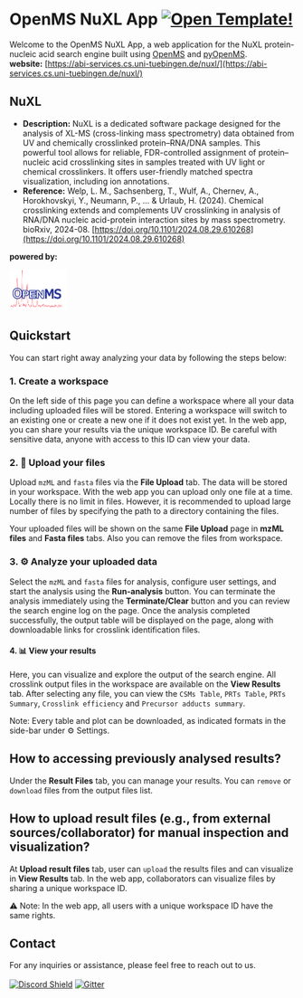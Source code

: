 # OpenMS NuXL App [![Open Template!](https://static.streamlit.io/badges/streamlit_badge_black_white.svg)](https://openms-template.streamlit.app/)

Welcome to the OpenMS NuXL App, a web application for the NuXL protein-nucleic acid search engine built using [OpenMS](https://openms.de/) and [pyOpenMS](https://pyopenms.readthedocs.io/en/latest/).<br/>
**website:** [https://abi-services.cs.uni-tuebingen.de/nuxl/](https://abi-services.cs.uni-tuebingen.de/nuxl/)

## NuXL

- **Description:** NuXL is a dedicated software package designed for the analysis of XL-MS (cross-linking mass spectrometry) data obtained from UV and chemically crosslinked protein–RNA/DNA samples. This powerful tool allows for reliable, FDR-controlled assignment of protein–nucleic acid crosslinking sites in samples treated with UV light or chemical crosslinkers. It offers user-friendly matched spectra visualization, including ion annotations.
- **Reference:** Welp, L. M., Sachsenberg, T., Wulf, A., Chernev, A., Horokhovskyi, Y., Neumann, P., ... & Urlaub, H. (2024). Chemical crosslinking extends and complements UV crosslinking in analysis of RNA/DNA nucleic acid-protein interaction sites by mass spectrometry. bioRxiv, 2024-08. [https://doi.org/10.1101/2024.08.29.610268](https://doi.org/10.1101/2024.08.29.610268)
  
**powered by:**

<img src="assets/OpenMS.png" width=20%>
  
<!-- ## Running NuXL locally: Installation as stand-alone tool
### Windows
1. To get started, download and extract the [OpenMS-App.zip](https://github.com/Arslan-Siraj/nuxl-app/actions) file from latest successfull action.
2. Run the `run_app.exe`
3. Use app in your default browser <br/> 

The workspaces for the project will be locally generated in the `workspaces-nuxl-app` directory, and the analysis will run using local resources. -->
   
## Quickstart 

You can start right away analyzing your data by following the steps below:

### 1. Create a workspace
On the left side of this page you can define a workspace where all your data including uploaded files will be stored. Entering a workspace will switch to an existing one or create a new one if it does not exist yet. In the web app, you can share your results via the unique workspace ID. Be careful with sensitive data, anyone with access to this ID can view your data.

### 2. 📁 Upload your files
Upload `mzML` and `fasta` files via the **File Upload** tab. The data will be stored in your workspace. With the web app you can upload only one file at a time.
Locally there is no limit in files. However, it is recommended to upload large number of files by specifying the path to a directory containing the files.

Your uploaded files will be shown on the same **File Upload** page in  **mzML files** and **Fasta files** tabs. Also you can remove the files from workspace.

### 3. ⚙️ Analyze your uploaded data

Select the `mzML` and `fasta` files for analysis, configure user settings, and start the analysis using the **Run-analysis** button.
You can terminate the analysis immediately using the **Terminate/Clear** button and you can review the search engine log on the page.
Once the analysis completed successfully, the output table will be displayed on the page, along with downloadable links for crosslink identification files.

#### 4. 📊 View your results
Here, you can visualize and explore the output of the search engine. All crosslink output files in the workspace are available on the **View Results** tab.
After selecting any file, you can view the `CSMs Table`, `PRTs Table`, `PRTs Summary`, `Crosslink efficiency` and `Precursor adducts summary`.

Note: Every table and plot can be downloaded, as indicated formats in the side-bar under ⚙️ Settings.

## How to accessing previously analysed results?
Under the **Result Files** tab, you can manage your results. You can `remove` or `download` files from the output files list.

## How to upload result files (e.g., from external sources/collaborator) for manual inspection and visualization?
At **Upload result files** tab, user can  `upload` the results files and can visualize in **View Results** tab.
In the web app, collaborators can visualize files by sharing a unique workspace ID.

⚠️ Note: In the web app, all users with a unique workspace ID have the same rights.

## Contact
For any inquiries or assistance, please feel free to reach out to us.<br/><br/>
[![Discord Shield](https://img.shields.io/discord/832282841836159006?style=flat-square&message=Discord&color=5865F2&logo=Discord&logoColor=FFFFFF&label=Discord)](https://discord.gg/4TAGhqJ7s5) [![Gitter](https://img.shields.io/static/v1?style=flat-square&message=on%20Gitter&color=ED1965&logo=Gitter&logoColor=FFFFFF&label=Chat)](https://gitter.im/OpenMS/OpenMS?utm_source=badge&utm_medium=badge&utm_campaign=pr-badge)
<br/><br/>





